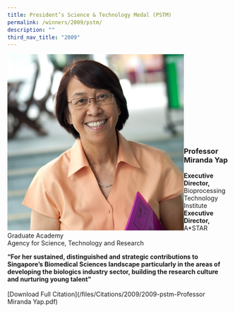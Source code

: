 ```yaml
---
title: President’s Science & Technology Medal (PSTM)
permalink: /winners/2009/pstm/
description: ""
third_nav_title: "2009"
---
```

<img src="/images/Winners/2009/2009-pstm-prof-miranda-yap.jpg" alt="Professor Miranda Yap" style="width:400px" align="left"/><br><br><br><br><br><br><br><br><br><br><br>

### **Professor Miranda Yap**
<b>Executive Director,</b> Bioprocessing Technology Institute <br>
<b>Executive Director,</b> A*STAR Graduate Academy<br>
Agency for Science, Technology and Research

<b>“For her sustained, distinguished and strategic contributions to Singapore’s Biomedical Sciences landscape particularly in the areas of developing the biologics industry sector, building the research culture and nurturing young talent"</b><br><br>[Download Full Citation](/files/Citations/2009/2009-pstm-Professor Miranda Yap.pdf)
<br>